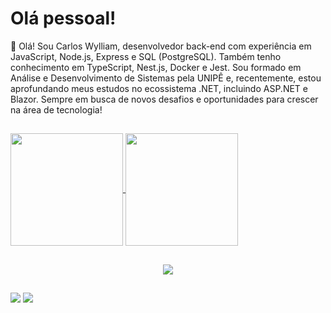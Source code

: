 # Olá pessoal!
🚀 Olá! Sou Carlos Wylliam, desenvolvedor back-end com experiência em JavaScript, Node.js, Express e SQL (PostgreSQL). Também tenho conhecimento em TypeScript, Nest.js, Docker e Jest. Sou formado em Análise e Desenvolvimento de Sistemas pela UNIPÊ e, recentemente, estou aprofundando meus estudos no ecossistema .NET, incluindo ASP.NET e Blazor. Sempre em busca de novos desafios e oportunidades para crescer na área de tecnologia!

##

<a href="https://github.com/carlos-wylliam/github-readme-stats">
  <img height=180 align="center" src="https://github-readme-stats.vercel.app/api?username=carlos-wylliam&theme=dracula" />
</a>
<a href="https://github.com/carlos-wylliam/convoychat">
  <img height=180 align="center" src="https://github-readme-stats.vercel.app/api/top-langs?username=carlos-wylliam&layout=compact&theme=dracula&langs_count=8&card_width=320" />
</a>

 ##
<p align="center">
  <a href="https://skillicons.dev">
    <img src="https://skillicons.dev/icons?i=git,html,css,javascript,nodejs,express,postgres,figma,cs,dotnet,ts,prisma" />
  </a>
</p>

##
<div>
  <a href = "mailto:carloswylliam023@gmail.com"><img src="https://img.shields.io/badge/-Gmail-%23333?style=for-the-badge&logo=gmail&logoColor=white" target="_blank"></a>
  <a href="https://www.linkedin.com/in/carlos-wylliam-390305231/" target="_blank"><img src="https://img.shields.io/badge/-LinkedIn-%230077B5?style=for-the-badge&logo=linkedin&logoColor=white" target="_blank"></a> 
</div>
<div align="center">
</div>

